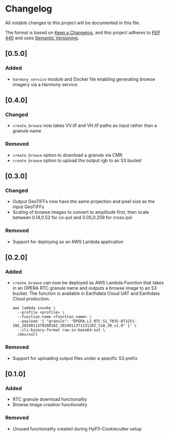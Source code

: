 # Changelog

All notable changes to this project will be documented in this file.

The format is based on [Keep a Changelog](https://keepachangelog.com/en/1.0.0/),
and this project adheres to [PEP 440](https://www.python.org/dev/peps/pep-0440/)
and uses [Semantic Versioning](https://semver.org/spec/v2.0.0.html).

## [0.5.0]

### Added
* `harmony_service` module and Docker file enabling generating browse imagery via a Harmony service.

## [0.4.0]

### Changed
* `create_browse` now takes VV.tif and VH.tif paths as input rather than a granule name

### Removed
* `create_browse` option to download a granule via CMR
* `create_browse` option to upload the output rgb to an S3 bucket

## [0.3.0]

### Changed
* Output GeoTIFFs now have the same projection and pixel size as the input GeoTIFFs
* Scaling of browse images to convert to amplitude first, then scale between 0.14,0.52 for co-pol and 0.05,0.259 for cross pol

### Removed
* Support for deploying as an AWS Lambda application

## [0.2.0]

### Added
* `create_browse` can now be deployed as AWS Lambda Function that takes in an OPERA RTC granule name and outputs a
  browse image to an S3 bucket. The function is available in Earthdata Cloud UAT and Earthdata Cloud production.
  ```
  aws lambda invoke \
    --profile <profile> \
    --function-name <function_name> \
    --payload '{ "granule": "OPERA_L2_RTC-S1_T035-073251-IW2_20240113T020816Z_20240113T113128Z_S1A_30_v1.0" }' \
    --cli-binary-format raw-in-base64-out \
    /dev/null
  ```

### Removed
* Support for uploading output files under a specific S3 prefix

## [0.1.0]

### Added
* RTC granule download functionality
* Browse image creation functionality

### Removed
* Unused functionality created during HyP3-Cookiecutter setup
